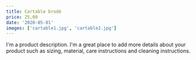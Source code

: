 ```yaml
---
title: Cartable brodé
price: 25,00
date: '2020-05-01'
images: ['cartable1.jpg', 'cartable2.jpg']
---
```


I'm a product description. I'm a great place to add more details about your product such as sizing, material, care instructions and cleaning instructions.
